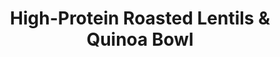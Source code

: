 ---
title: High-Protein Roasted Lentils & Quinoa Bowl
summary: Nourishing bowl with crispy roasted lentils, fluffy quinoa, fresh veggies, and a tangy tahini dressing—packed with plant-based protein.

linkout: https://cookingforpeanuts.com/high-protein-roasted-lentils-quinoa-bowl/

tags:
- vegan
- bowl
- protein
- healthy

servings: 4
time: 45m

ingredients:
- 1 cup cooked lentils
- 1 tbsp olive oil
- 1 tsp smoked paprika
- 1/2 tsp garlic powder
- Salt and pepper, to taste
- 1 cup quinoa
- 2 cups water or vegetable broth
- 1 cup cherry tomatoes, halved
- 1 cucumber, diced
- 1 avocado, sliced
- 4 cups mixed greens
- 2 tbsp tahini
- Juice of 1 lemon
- 1 tbsp maple syrup
- 2 tbsp water

directions:
- Preheat oven to 200C (400F). Toss cooked lentils with olive oil, smoked paprika, garlic powder, salt, and pepper. Spread on a baking tray and roast for 20–25 minutes until crispy.
- Cook quinoa in water or broth according to package instructions. Fluff and cool.
- Whisk together tahini, lemon juice, maple syrup, and water to make dressing.
- Assemble bowls with greens, quinoa, roasted lentils, tomatoes, cucumber, and avocado.
- Drizzle with tahini dressing and serve.
---